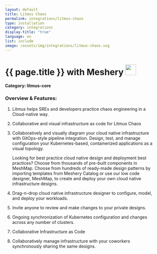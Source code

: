```yaml
---
layout: default
title: Litmus Chaos
permalink: integrations/litmus-chaos
type: installation
category: integrations
display-title: "true"
language: en
list: include
image: /assets/img/integrations/litmus-chaos.svg
---
```


<h1>{{ page.title }} with Meshery <img src="{{ page.image }}" style="width: 35px; height: 35px;" /></h1>


#### Category: litmus-core

### Overview & Features:
1. Litmus helps  SREs and developers practice chaos engineering in a Cloud-native way.

2. Collaborative and visual infrastructure as code for Litmus Chaos

4. 
    Collaboratively and visually diagram your cloud native infrastructure with GitOps-style pipeline integration. Design, test, and manage configuration your Kubernetes-based, containerized applications as a visual topology.



    Looking for best practice cloud native design and deployment best practices? Choose from thousands of pre-built components in MeshMap. Choose from hundreds of ready-made design patterns by importing templates from Meshery Catalog or use our low code designer, MeshMap, to create and deploy your own cloud native infrastructure designs.



5. Drag-n-drop cloud native infrastructure designer to configure, model, and deploy your workloads.

6. Invite anyone to review and make changes to your private designs.

7. Ongoing synchronization of Kubernetes configuration and changes across any number of clusters.

8. Collaborative Infrastructure as Code

9. Collaboratively manage infrastructure with your coworkers synchronously sharing the same designs.

